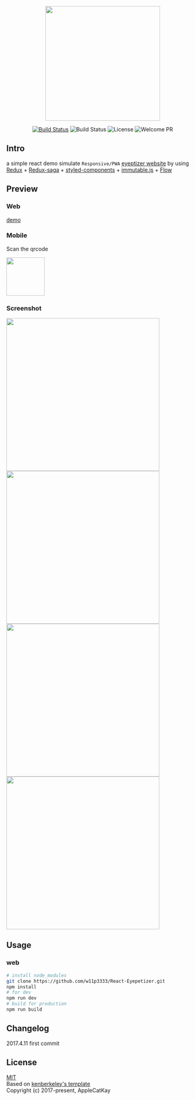 
<p align="center">
<img width="300" src="http://upload-images.jianshu.io/upload_images/1449048-c24f9c7cc780da4b.png?imageMogr2/auto-orient/strip%7CimageView2/2/w/1240" />
</p>

<p align="center">
  <a href="https://circleci.com/gh/w11p3333/React-Eyepetizer/tree/master"><img src="https://circleci.com/gh/w11p3333/React-Eyepetizer.svg?style=shield&circle-token=:circle-token" alt="Build Status" /></a>
<!--   <a href="https://coveralls.io/github/w11p3333/React-Eyepetizer?branch=master"><img src="https://img.shields.io/coveralls/w11p3333/React-Eyepetizer/master.svg?style=flat" alt="Coverage" /></a> -->
  <img src="https://img.shields.io/github/stars/w11p3333/React-Eyepetizer.svg?style=social&label=Star" alt="Build Status">
  <img src="https://img.shields.io/packagist/l/doctrine/orm.svg" alt="License" />
  <img src="https://img.shields.io/badge/PRs-welcome-brightgreen.svg" alt="Welcome PR" />
  <br>
</p>

## Intro

a simple react demo simulate `Responsive/PWA` [eyeptizer website](http://www.kaiyanapp.com/) by using [Redux](https://github.com/reactjs/redux) + [Redux-saga](https://github.com/redux-saga/redux-saga) + [styled-components](https://github.com/styled-components/styled-components) + [immutable.js](https://github.com/facebook/immutable-js) + [Flow](https://github.com/facebook/flow)

## Preview

### Web

[demo](https://w11p3333.github.io/React-Eyepetizer/example)

### Mobile

Scan the qrcode

<img src="https://qr.api.cli.im/qr?data=https%253A%252F%252Fw11p3333.github.io%252FReact-Eyepetizer%252Fexample&level=H&transparent=false&bgcolor=%23ffffff&forecolor=%23000000&blockpixel=12&marginblock=1&logourl=&size=280&kid=cliim&key=70c29e07411386aadce073e29209d542" style="width: 100px;"/>

### Screenshot

<img width="400" src="http://upload-images.jianshu.io/upload_images/1449048-e54ea62a0cb73658.png?imageMogr2/auto-orient/strip%7CimageView2/2/w/1240" />
<img width="400" src="http://upload-images.jianshu.io/upload_images/1449048-3ed8d1c3cf147c4b.png?imageMogr2/auto-orient/strip%7CimageView2/2/w/1240" />
<img width="400" src="http://upload-images.jianshu.io/upload_images/1449048-08bdd45d152c509a.png?imageMogr2/auto-orient/strip%7CimageView2/2/w/1240" />
<img width="400" src="http://upload-images.jianshu.io/upload_images/1449048-9f1ca145f08fa2ad.png?imageMogr2/auto-orient/strip%7CimageView2/2/w/1240" />

## Usage

### web

```bash
# install node_modules
git clone https://github.com/w11p3333/React-Eyepetizer.git
npm install
# for dev
npm run dev
# build for production
npm run build
```

## Changelog

2017.4.11 first commit

## License

[MIT](http://opensource.org/licenses/MIT)  
Based on [kenberkeley's template](https://github.com/kenberkeley/react-demo)  
Copyright (c) 2017-present, AppleCatKay

